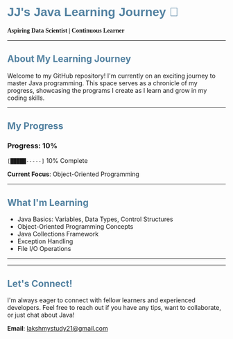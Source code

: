 # <span style="color:#5382a1; font-family:Arial;">JJ's Java Learning Journey 🎯</span>

**<span style="font-family:Georgia;">Aspiring Data Scientist | Continuous Learner</span>**

---

## <span style="color:#5382a1;">About My Learning Journey</span>
Welcome to my GitHub repository! I'm currently on an exciting journey to master Java programming. This space serves as a chronicle of my progress, showcasing the programs I create as I learn and grow in my coding skills.

---

## <span style="color:#5382a1;">My Progress</span>
### Progress: 10%

`[█████-----]` 10% Complete


**Current Focus**: Object-Oriented Programming

---

## <span style="color:#5382a1;">What I'm Learning</span>
- Java Basics: Variables, Data Types, Control Structures
- Object-Oriented Programming Concepts
- Java Collections Framework
- Exception Handling
- File I/O Operations

---


---

## <span style="color:#5382a1;">Let's Connect!</span>
I'm always eager to connect with fellow learners and experienced developers. Feel free to reach out if you have any tips, want to collaborate, or just chat about Java!

**Email**: [lakshmystudy21@gmail.com](mailto:lakshmystudy21@gmail.com)
